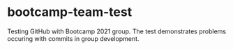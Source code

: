 # bootcamp-team-test
Testing GitHub with Bootcamp 2021 group. The test demonstrates problems occuring with commits in group development.
